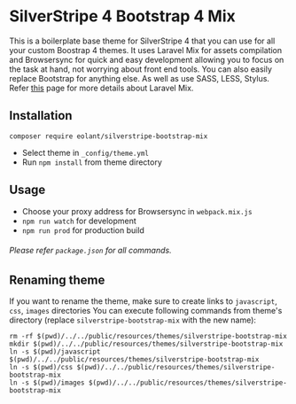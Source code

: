 # SilverStripe 4 Bootstrap 4 Mix
This is a boilerplate base theme for SilverStripe 4 that you can use for all your custom Boostrap 4 themes. It uses Laravel Mix for assets compilation and Browsersync for quick and easy development allowing you to focus on the task at hand, not worrying about front end tools. You can also easily replace Bootstrap for anything else. As well as use SASS, LESS, Stylus. Refer [this](https://github.com/JeffreyWay/laravel-mix) page for more details about Laravel Mix.

## Installation

```
composer require eolant/silverstripe-bootstrap-mix
```

* Select theme in `_config/theme.yml`
* Run `npm install` from theme directory

## Usage

* Choose your proxy address for Browsersync in `webpack.mix.js`
* `npm run watch` for development
* `npm run prod` for production build

###### Please refer `package.json` for all commands.

## Renaming theme

If you want to rename the theme, make sure to create links to `javascript`, `css`, `images` directories
You can execute following commands from theme's directory (replace `silverstripe-bootstrap-mix` with the new name):

```
rm -rf $(pwd)/../../public/resources/themes/silverstripe-bootstrap-mix
mkdir $(pwd)/../../public/resources/themes/silverstripe-bootstrap-mix
ln -s $(pwd)/javascript $(pwd)/../../public/resources/themes/silverstripe-bootstrap-mix
ln -s $(pwd)/css $(pwd)/../../public/resources/themes/silverstripe-bootstrap-mix
ln -s $(pwd)/images $(pwd)/../../public/resources/themes/silverstripe-bootstrap-mix
```

